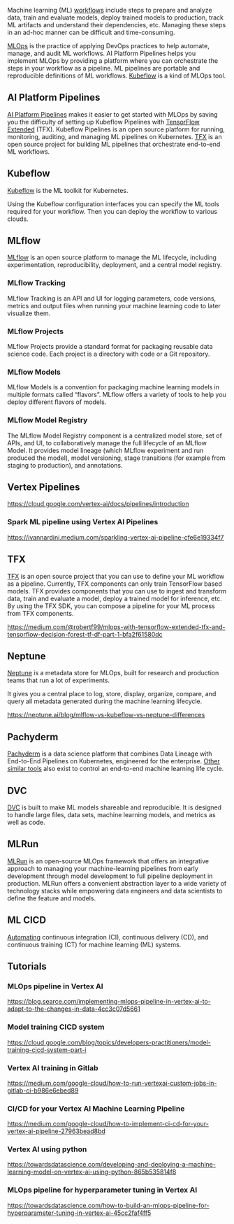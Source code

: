 

Machine learning (ML) [workflows](Workflows) include steps to prepare and analyze data, train and evaluate models, deploy trained models to production, track ML artifacts and understand their dependencies, etc. Managing these steps in an ad-hoc manner can be difficult and time-consuming.

[MLOps](https://cloud.google.com/solutions/machine-learning/setting-up-an-mlops-environment) is the practice of applying DevOps practices to help automate, manage, and audit ML workflows. AI Platform Pipelines helps you implement MLOps by providing a platform where you can orchestrate the steps in your workflow as a pipeline. ML pipelines are portable and reproducible definitions of ML workflows.  [Kubeflow](Kubeflow) is a kind of MLOps tool.



## AI  Platform  Pipelines 

[AI Platform Pipelines](https://cloud.google.com/ai-platform/pipelines/docs) makes it easier to get started with MLOps by saving you the difficulty of setting up Kubeflow Pipelines with [TensorFlow Extended](TFX) (TFX). Kubeflow Pipelines is an open source platform for running, monitoring, auditing, and managing ML pipelines on Kubernetes. [TFX](TFX) is an open source project for building ML pipelines that orchestrate end-to-end ML workflows.





## Kubeflow

[Kubeflow](Kubeflow) is the ML toolkit for Kubernetes.

Using the Kubeflow configuration interfaces you can specify the ML tools required for your workflow. Then you can deploy the workflow to various clouds.


## MLflow

[MLflow](https://mlflow.org/)  is an open source platform to manage the ML lifecycle, including experimentation, reproducibility, deployment, and a central model registry.

### MLflow Tracking

MLflow Tracking is an API and UI for logging parameters, code versions, metrics and output files when running your machine learning code to later visualize them. 

### MLflow Projects

MLflow Projects provide a standard format for packaging reusable data science code. Each project is a directory with code or a Git repository.

### MLflow Models

MLflow Models is a convention for packaging machine learning models in multiple formats called “flavors”. MLflow offers a variety of tools to help you deploy different flavors of models. 


### MLflow Model Registry

The MLflow Model Registry component is a centralized model store, set of APIs, and UI, to collaboratively manage the full lifecycle of an MLflow Model. It provides model lineage (which MLflow experiment and run produced the model), model versioning, stage transitions (for example from staging to production), and annotations.



## Vertex Pipelines

https://cloud.google.com/vertex-ai/docs/pipelines/introduction

### Spark ML pipeline using Vertex AI Pipelines

https://ivannardini.medium.com/sparkling-vertex-ai-pipeline-cfe6e19334f7


## TFX

[TFX](https://www.tensorflow.org/tfx) is an open source project that you can use to define your ML workflow as a pipeline. Currently, TFX components can only train TensorFlow based models. TFX provides components that you can use to ingest and transform data, train and evaluate a model, deploy a trained model for inference, etc. By using the TFX SDK, you can compose a pipeline for your ML process from TFX components.

https://medium.com/@robertf99/mlops-with-tensorflow-extended-tfx-and-tensorflow-decision-forest-tf-df-part-1-bfa2f61580dc


## Neptune

[Neptune](https://neptune.ai/) is a metadata store for MLOps, built for research and production teams that run a lot of experiments. 

It gives you a central place to log, store, display, organize, compare, and query all metadata generated during the machine learning lifecycle.

https://neptune.ai/blog/mlflow-vs-kubeflow-vs-neptune-differences


## Pachyderm

[Pachyderm](https://www.pachyderm.com/) is a data science platform that combines Data Lineage with End-to-End Pipelines on Kubernetes, engineered for the enterprise.  [Other similar tools](https://neptune.ai/blog/the-best-pachyderm-alternatives) also exist to control an end-to-end machine learning life cycle.

## DVC

[DVC](https://dvc.org/) is built to make ML models shareable and reproducible. It is designed to handle large files, data sets, machine learning models, and metrics as well as code.

## MLRun

[MLRun](https://github.com/mlrun/mlrun) is an open-source MLOps framework that offers an integrative approach to managing your machine-learning pipelines from early development through model development to full pipeline deployment in production. MLRun offers a convenient abstraction layer to a wide variety of technology stacks while empowering data engineers and data scientists to define the feature and models.



## ML CICD

[Automating](https://cloud.google.com/solutions/machine-learning/mlops-continuous-delivery-and-automation-pipelines-in-machine-learning) continuous integration (CI), continuous delivery (CD), and continuous training (CT) for machine learning (ML) systems.


## Tutorials



### MLOps pipeline in Vertex AI 

https://blog.searce.com/implementing-mlops-pipeline-in-vertex-ai-to-adapt-to-the-changes-in-data-4cc3c07d5661

### Model training CICD system

https://cloud.google.com/blog/topics/developers-practitioners/model-training-cicd-system-part-i

### Vertex AI training in Gitlab 

https://medium.com/google-cloud/how-to-run-vertexai-custom-jobs-in-gitlab-ci-b986e6ebed89

### CI/CD for your Vertex AI Machine Learning Pipeline

https://medium.com/google-cloud/how-to-implement-ci-cd-for-your-vertex-ai-pipeline-27963bead8bd

### Vertex AI using python

https://towardsdatascience.com/developing-and-deploying-a-machine-learning-model-on-vertex-ai-using-python-865b535814f8

### MLOps pipeline for hyperparameter tuning in Vertex AI

https://towardsdatascience.com/how-to-build-an-mlops-pipeline-for-hyperparameter-tuning-in-vertex-ai-45cc2faf4ff5

